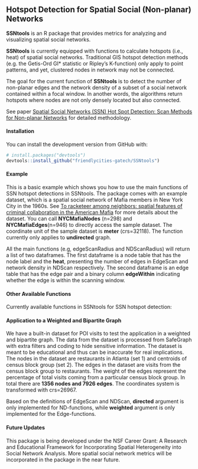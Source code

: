
## Hotspot Detection for Spatial Social (Non-planar) Networks

**SSNtools** is an R package that provides metrics for analyzing and
visualizing spatial social networks.

**SSNtools** is currently equipped with functions to calculate hotspots
(i.e., heat) of spatial social networks. Traditional GIS hotspot
detection methods (e.g. the Getis-Ord GI\* statistic or Ripley’s
K-function) only apply to point patterns, and yet, clustered nodes in
network may not be connected.

The goal for the current function of **SSNtools** is to detect the
number of non-planar edges and the network density of a subset of a
social network contained within a focal window. In another words, the
algorithms return hotspots where nodes are not only densely located but
also connected.

See paper [Spatial Social Networks (SSN) Hot Spot Detection: Scan
Methods for Non-planar Networks](https://arxiv.org/pdf/2011.07702.pdf)
for detailed methodology.

#### Installation

You can install the development version from GitHub with:

``` r
# install.packages("devtools")
devtools::install_github("friendlycities-gatech/SSNtools")
```

#### Example

This is a basic example which shows you how to use the main functions of
SSN hotspot detections in SSNtools. The package comes with an example
dataset, which is a spatial social network of Mafia members in New York
City in the 1960s. See [To racketeer among neighbors: spatial features
of criminal collaboration in the American
Mafia](https://drive.google.com/file/d/1guVURnryYUyXaJ3A7SoMFMpkv7CUx6He/view)
for more details about the dataset. You can call **NYCMafiaNodes**
(n=298) and **NYCMafiaEdges**(n=946) to directly access the sample
dataset. The coordinate unit of the sample dataset is **meter**
(crs=32118). The function currently only applies to **undirected**
graph.

All the main functions (e.g, edgeScanRadius and NDScanRadius) will
return a list of two dataframes. The first dataframe is a node table
that has the node label and the **heat**, presenting the number of edges
in EdgeScan and network density in NDScan respectively. The second
dataframe is an edge table that has the edge pair and a binary column
**edgeWithin** indicating whether the edge is within the scanning
window.

#### Other Available Functions

Currently available functions in SSNtools for SSN hotspot detection:

#### Application to a Weighted and Bipartite Graph

We have a built-in dataset for POI visits to test the application in a
weighted and bipartite graph. The data from the dataset is processed
from SafeGraph with extra filters and coding to hide sensitive
information. The dataset is meant to be educational and thus can be
inaccurate for real implications. The nodes in the dataset are
restaurants in Atlanta (set 1) and centroids of census block group (set
2). The edges in the dataset are visits from the census block group to
restaurants. The weight of the edges represent the percentage of total
visits coming from a particular census block group. In total there are
**1356 nodes and 7926 edges**. The coordinates system is transformed
with crs=26967.

Based on the definitions of EdgeScan and NDScan, **directed** argument
is only implemented for ND-functions, while **weighted** argument is
only implemented for the Edge-functions.

#### Future Updates

This package is being developed under the NSF Career Grant: A Research
and Educational Framework for Incorporating Spatial Heterogeneity into
Social Network Analysis. More spatial social network metrics will be
incorporated in the package in the near future.
